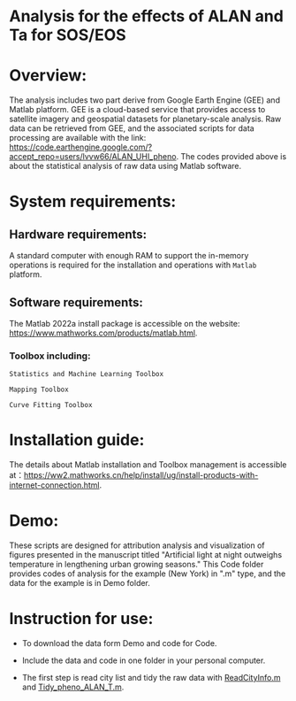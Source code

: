 Analysis for the effects of ALAN and Ta for SOS/EOS
=====
# Overview:

The analysis includes two part derive from Google Earth Engine (GEE) and Matlab platform. GEE is a cloud-based service that provides access to satellite imagery and geospatial datasets for planetary-scale analysis. Raw data can be retrieved from GEE, and the associated scripts for data processing are available with the link: https://code.earthengine.google.com/?accept_repo=users/lvvw66/ALAN_UHI_pheno. The codes provided above is about the statistical analysis of raw data using Matlab software.

# System requirements:
## Hardware requirements:
A standard computer with enough RAM to support the in-memory operations is required for the installation and operations with ```Matlab``` platform.
## Software requirements: 
The Matlab 2022a install package is accessible on the website: https://www.mathworks.com/products/matlab.html.
### Toolbox including:
```Statistics and Machine Learning Toolbox```

```Mapping Toolbox```

```Curve Fitting Toolbox```


# Installation guide:

The details about Matlab installation and Toolbox management is accessible at：https://ww2.mathworks.cn/help/install/ug/install-products-with-internet-connection.html. 

# Demo:

These scripts are designed for attribution analysis and visualization of figures presented in the manuscript titled "Artificial light at night outweighs temperature in lengthening urban growing seasons." This Code folder provides codes of analysis for the example (New York) in ".m" type, and the data for the example is in Demo folder. 
	
# Instruction for use:

* To download the data form Demo and code for Code.

* Include the data and code in one folder in your personal computer.

* The first step is read city list and tidy the raw data with [ReadCityInfo.m](https://github.com/Ivy-will/ALAN_UHI_pheno/blob/main/Code/ReadCityInfo.m) and [Tidy_pheno_ALAN_T.m](https://github.com/Ivy-will/ALAN_UHI_pheno/blob/main/Code/Tidy_pheno_ALAN_T.m).

